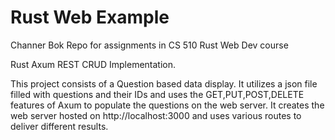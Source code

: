 # Rust Web Example
Channer Bok
Repo for assignments in CS 510 Rust Web Dev course

Rust Axum REST CRUD Implementation.

This project consists of a Question based data display.
It utilizes a json file filled with questions and their IDs and
uses the GET,PUT,POST,DELETE features of Axum to populate the questions on the 
web server. It creates the web server hosted on http://localhost:3000 and uses various 
routes to deliver different results.


